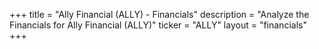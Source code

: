 +++
title = "Ally Financial (ALLY) - Financials"
description = "Analyze the Financials for Ally Financial (ALLY)"
ticker = "ALLY"
layout = "financials"
+++

